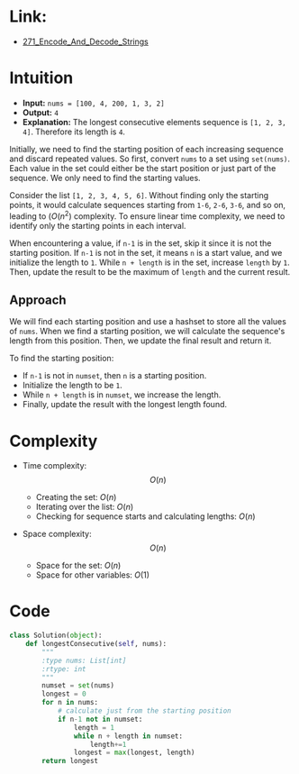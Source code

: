 # Link:
- [271_Encode_And_Decode_Strings](https://leetcode.com/problems/encode-and-decode-strings/description/)

# Intuition

- **Input:** `nums = [100, 4, 200, 1, 3, 2]`
- **Output:** `4`
- **Explanation:** The longest consecutive elements sequence is `[1, 2, 3, 4]`. Therefore its length is `4`.

Initially, we need to find the starting position of each increasing sequence and discard repeated values. So first, convert `nums` to a set using `set(nums)`. Each value in the set could either be the start position or just part of the sequence. We only need to find the starting values.

Consider the list `[1, 2, 3, 4, 5, 6]`. Without finding only the starting points, it would calculate sequences starting from `1-6`, `2-6`, `3-6`, and so on, leading to $(O(n^2)$ complexity. To ensure linear time complexity, we need to identify only the starting points in each interval.

When encountering a value, if `n-1` is in the set, skip it since it is not the starting position. If `n-1` is not in the set, it means `n` is a start value, and we initialize the length to `1`. While `n + length` is in the set, increase `length` by `1`. Then, update the result to be the maximum of `length` and the current result.

## Approach

We will find each starting position and use a hashset to store all the values of `nums`. When we find a starting position, we will calculate the sequence's length from this position. Then, we update the final result and return it.

To find the starting position:
- If `n-1` is not in `numset`, then `n` is a starting position.
- Initialize the length to be `1`.
- While `n + length` is in `numset`, we increase the length.
- Finally, update the result with the longest length found.
  
# Complexity
- Time complexity:
  $$O(n)$$
  - Creating the set: $O(n)$
  - Iterating over the list: $O(n)$
  - Checking for sequence starts and calculating lengths: $O(n)$
    
- Space complexity:
  $$O(n)$$
  - Space for the set: $O(n)$
  - Space for other variables: $O(1)$

# Code
```python
class Solution(object):
    def longestConsecutive(self, nums):
        """
        :type nums: List[int]
        :rtype: int
        """
        numset = set(nums)
        longest = 0
        for n in nums:
            # calculate just from the starting position
            if n-1 not in numset:
                length = 1
                while n + length in numset:
                    length+=1
                longest = max(longest, length)
        return longest
```


